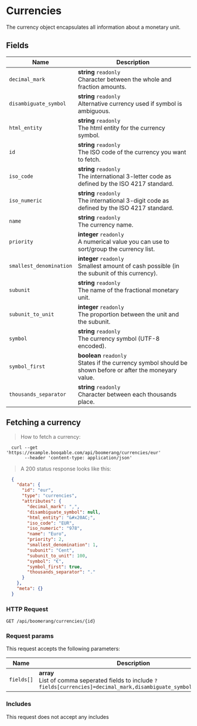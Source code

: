 # Currencies

The currency object encapsulates all information about a monetary unit.

## Fields

 Name | Description
-- | --
`decimal_mark` | **string** `readonly`<br>Character between the whole and fraction amounts.
`disambiguate_symbol` | **string** `readonly`<br>Alternative currency used if symbol is ambiguous.
`html_entity` | **string** `readonly`<br>The html entity for the currency symbol.
`id` | **string** `readonly`<br>The ISO code of the currency you want to fetch.
`iso_code` | **string** `readonly`<br>The international 3-letter code as defined by the ISO 4217 standard.
`iso_numeric` | **string** `readonly`<br>The international 3-digit code as defined by the ISO 4217 standard.
`name` | **string** `readonly`<br>The currency name.
`priority` | **integer** `readonly`<br>A numerical value you can use to sort/group the currency list.
`smallest_denomination` | **integer** `readonly`<br>Smallest amount of cash possible (in the subunit of this currency).
`subunit` | **string** `readonly`<br>The name of the fractional monetary unit.
`subunit_to_unit` | **integer** `readonly`<br>The proportion between the unit and the subunit.
`symbol` | **string** `readonly`<br>The currency symbol (UTF-8 encoded).
`symbol_first` | **boolean** `readonly`<br>States if the currency symbol should be shown before or after the moneyary value.
`thousands_separator` | **string** `readonly`<br>Character between each thousands place.


## Fetching a currency


> How to fetch a currency:

```shell
  curl --get 'https://example.booqable.com/api/boomerang/currencies/eur'
       --header 'content-type: application/json'
```

> A 200 status response looks like this:

```json
  {
    "data": {
      "id": "eur",
      "type": "currencies",
      "attributes": {
        "decimal_mark": ",",
        "disambiguate_symbol": null,
        "html_entity": "&#x20AC;",
        "iso_code": "EUR",
        "iso_numeric": "978",
        "name": "Euro",
        "priority": 2,
        "smallest_denomination": 1,
        "subunit": "Cent",
        "subunit_to_unit": 100,
        "symbol": "€",
        "symbol_first": true,
        "thousands_separator": "."
      }
    },
    "meta": {}
  }
```

### HTTP Request

`GET /api/boomerang/currencies/{id}`

### Request params

This request accepts the following parameters:

Name | Description
-- | --
`fields[]` | **array** <br>List of comma seperated fields to include `?fields[currencies]=decimal_mark,disambiguate_symbol,html_entity`


### Includes

This request does not accept any includes
